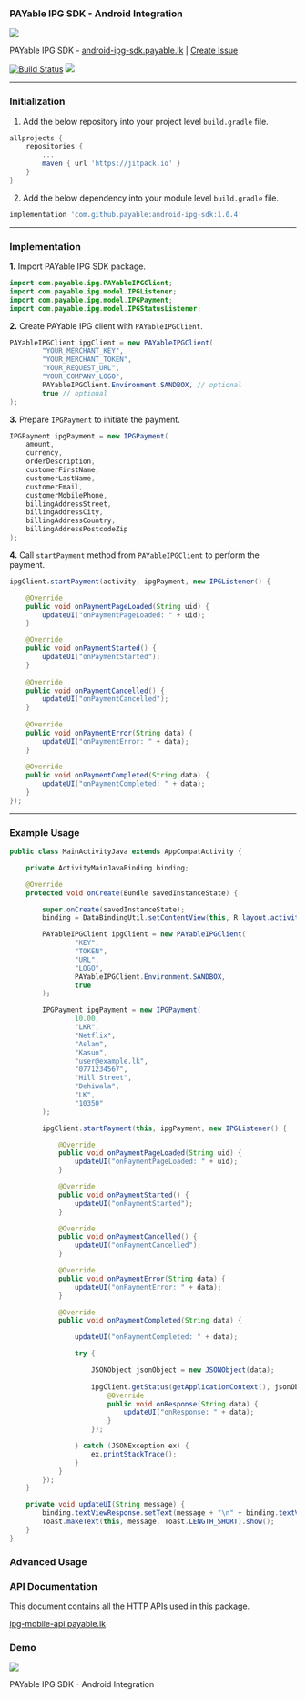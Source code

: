 ### PAYable IPG SDK - Android Integration

![](https://i.imgur.com/ERpCDa7.png)

PAYable IPG SDK - [android-ipg-sdk.payable.lk](https://android-ipg-sdk.payable.lk) | [Create Issue](https://github.com/payable/android-ipg-sdk/issues/new)

[![Build Status](https://travis-ci.com/payable/android-ipg-sdk.svg?branch=master)](https://travis-ci.com/payable/android-ipg-sdk)
[![](https://jitpack.io/v/payable/android-ipg-sdk.svg)](https://jitpack.io/#payable/android-ipg-sdk)

<hr>

### Initialization

1. Add the below repository into your project level `build.gradle` file.

```gradle
allprojects {
    repositories {
        ...
        maven { url 'https://jitpack.io' }
    }
}
```

2. Add the below dependency into your module level `build.gradle` file.

```gradle
implementation 'com.github.payable:android-ipg-sdk:1.0.4'
```

<hr>

### Implementation

<b>1.</b> Import PAYable IPG SDK package.

```java
import com.payable.ipg.PAYableIPGClient;
import com.payable.ipg.model.IPGListener;
import com.payable.ipg.model.IPGPayment;
import com.payable.ipg.model.IPGStatusListener;
```

<b>2.</b> Create PAYable IPG client with `PAYableIPGClient`.

```java 
PAYableIPGClient ipgClient = new PAYableIPGClient(
        "YOUR_MERCHANT_KEY",
        "YOUR_MERCHANT_TOKEN",
        "YOUR_REQUEST_URL",
        "YOUR_COMPANY_LOGO",
        PAYableIPGClient.Environment.SANDBOX, // optional
        true // optional
);
```

<b>3.</b> Prepare `IPGPayment` to initiate the payment.

```java
IPGPayment ipgPayment = new IPGPayment(
    amount,
    currency,
    orderDescription,
    customerFirstName,
    customerLastName,
    customerEmail,
    customerMobilePhone,
    billingAddressStreet,
    billingAddressCity,
    billingAddressCountry,
    billingAddressPostcodeZip
);
```

<b>4.</b> Call `startPayment` method from `PAYableIPGClient` to perform the payment.

```java
ipgClient.startPayment(activity, ipgPayment, new IPGListener() {

    @Override
    public void onPaymentPageLoaded(String uid) {
        updateUI("onPaymentPageLoaded: " + uid);
    }

    @Override
    public void onPaymentStarted() {
        updateUI("onPaymentStarted");
    }
    
    @Override
    public void onPaymentCancelled() {
        updateUI("onPaymentCancelled");
    }
    
    @Override
    public void onPaymentError(String data) {
        updateUI("onPaymentError: " + data);
    }
    
    @Override
    public void onPaymentCompleted(String data) {
        updateUI("onPaymentCompleted: " + data);
    }
});
```

<hr/>

### Example Usage

```java
public class MainActivityJava extends AppCompatActivity {

    private ActivityMainJavaBinding binding;

    @Override
    protected void onCreate(Bundle savedInstanceState) {

        super.onCreate(savedInstanceState);
        binding = DataBindingUtil.setContentView(this, R.layout.activity_main_java);

        PAYableIPGClient ipgClient = new PAYableIPGClient(
                "KEY",
                "TOKEN",
                "URL",
                "LOGO",
                PAYableIPGClient.Environment.SANDBOX,
                true
        );

        IPGPayment ipgPayment = new IPGPayment(
                10.00,
                "LKR",
                "Netflix",
                "Aslam",
                "Kasun",
                "user@example.lk",
                "0771234567",
                "Hill Street",
                "Dehiwala",
                "LK",
                "10350"
        );

        ipgClient.startPayment(this, ipgPayment, new IPGListener() {

            @Override
            public void onPaymentPageLoaded(String uid) {
                updateUI("onPaymentPageLoaded: " + uid);
            }

            @Override
            public void onPaymentStarted() {
                updateUI("onPaymentStarted");
            }

            @Override
            public void onPaymentCancelled() {
                updateUI("onPaymentCancelled");
            }

            @Override
            public void onPaymentError(String data) {
                updateUI("onPaymentError: " + data);
            }

            @Override
            public void onPaymentCompleted(String data) {

                updateUI("onPaymentCompleted: " + data);

                try {

                    JSONObject jsonObject = new JSONObject(data);
                    
                    ipgClient.getStatus(getApplicationContext(), jsonObject.getString("uid"), jsonObject.getString("resultIndicator"), new IPGStatusListener() {
                        @Override
                        public void onResponse(String data) {
                            updateUI("onResponse: " + data);
                        }
                    });

                } catch (JSONException ex) {
                    ex.printStackTrace();
                }
            }
        });
    }

    private void updateUI(String message) {
        binding.textViewResponse.setText(message + "\n" + binding.textViewResponse.getText().toString());
        Toast.makeText(this, message, Toast.LENGTH_SHORT).show();
    }
}
```

### Advanced Usage

### API Documentation

This document contains all the HTTP APIs used in this package.

[ipg-mobile-api.payable.lk](https://ipg-mobile-api.payable.lk)

### Demo

![](https://raw.githubusercontent.com/payable/android-ipg-sdk/master/screen.gif)

PAYable IPG SDK - Android Integration